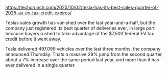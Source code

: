 https://techcrunch.com/2025/10/02/tesla-has-its-best-sales-quarter-of-2025-as-ev-tax-credit-expires/

Teslas sales growth has vanished over the last year-and-a-half, but the company just registered its best quarter of deliveries ever, in large part because buyers rushed to take advantage of the $7,500 federal EV tax credit before it went away.

Tesla delivered 497,099 vehicles over the last three months, the company announced Thursday. Thats a massive 29% jump from the second quarter, about a 7% increase over the same period last year, and more than it has ever delivered in a single quarter.
